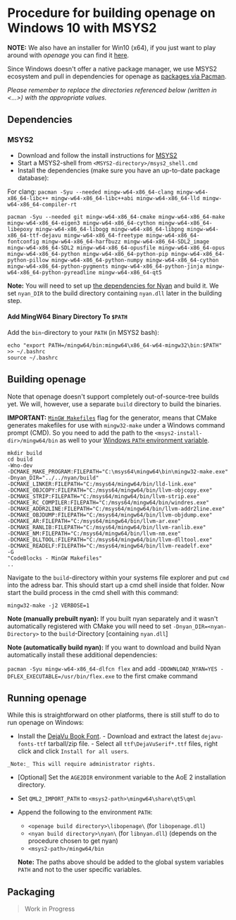 # Procedure for building openage on Windows 10 with MSYS2

__NOTE:__ We also have an installer for Win10 (x64), if you just want to play around with *openage* you can find it [here](https://github.com/SFTtech/openage/releases).

 Since Windows doesn't offer a native package manager, we use MSYS2 ecosystem and pull in dependencies for openage as [packages via Pacman](https://www.msys2.org/wiki/Using-packages/).

 *Please remember to replace the directories referenced below (written in <...>) with the appropriate values.*

## Dependencies
### MSYS2
  - Download and follow the install instructions for [MSYS2](https://www.msys2.org/)
  - Start a MSYS2-shell from `<MSYS2-directory>/msys2_shell.cmd`
  - Install the dependencies (make sure you have an up-to-date package database):

For clang: `pacman -Syu --needed mingw-w64-x86_64-clang mingw-w64-x86_64-libc++ mingw-w64-x86_64-libc++abi mingw-w64-x86_64-lld mingw-w64-x86_64-compiler-rt`

`pacman -Syu --needed git mingw-w64-x86_64-cmake mingw-w64-x86_64-make mingw-w64-x86_64-eigen3 mingw-w64-x86_64-cython mingw-w64-x86_64-libepoxy mingw-w64-x86_64-libogg mingw-w64-x86_64-libpng mingw-w64-x86_64-ttf-dejavu mingw-w64-x86_64-freetype mingw-w64-x86_64-fontconfig mingw-w64-x86_64-harfbuzz mingw-w64-x86_64-SDL2_image mingw-w64-x86_64-SDL2 mingw-w64-x86_64-opusfile mingw-w64-x86_64-opus mingw-w64-x86_64-python mingw-w64-x86_64-python-pip mingw-w64-x86_64-python-pillow mingw-w64-x86_64-python-numpy mingw-w64-x86_64-cython mingw-w64-x86_64-python-pygments mingw-w64-x86_64-python-jinja mingw-w64-x86_64-python-pyreadline mingw-w64-x86_64-qt5`

__**Note:**__ You will need to set up [the dependencies for Nyan](https://github.com/SFTtech/nyan/blob/master/doc/building.md#windows) and build it.
We set `nyan_DIR` to the build directory containing `nyan.dll` later in the building step.


#### Add MingW64 Binary Directory To `$PATH`

Add the `bin`-directory to your `PATH` (in MSYS2 bash):
```
echo "export PATH=/mingw64/bin:mingw64\x86_64-w64-mingw32\bin:$PATH" >> ~/.bashrc
source ~/.bashrc
```

## Building openage
 Note that openage doesn't support completely out-of-source-tree builds yet.
 We will, however, use a separate `build` directory to build the binaries.

__**IMPORTANT:**__ [`MinGW Makefiles`](https://cmake.org/cmake/help/v3.12/generator/MinGW%20Makefiles.html#generator:MinGW%20Makefiles) flag for the generator, means that CMake generates makefiles for use with `mingw32-make`
under a Windows command prompt (CMD). So you need to add the path to the `<msys2-install-dir>/mingw64/bin` as well to your [Windows `PATH` environment variable](https://lmgtfy.com/?q=windows+add+folder+to+path+environment&s=d).
 
```
mkdir build
cd build
-Wno-dev
-DCMAKE_MAKE_PROGRAM:FILEPATH="C:\msys64\mingw64\bin\mingw32-make.exe"
-Dnyan_DIR="../../nyan/build"
-DCMAKE_LINKER:FILEPATH="C:/msys64/mingw64/bin/lld-link.exe"
-DCMAKE_OBJCOPY:FILEPATH="C:/msys64/mingw64/bin/llvm-objcopy.exe"
-DCMAKE_STRIP:FILEPATH="C:/msys64/mingw64/bin/llvm-strip.exe"
-DCMAKE_RC_COMPILER:FILEPATH="C:/msys64/mingw64/bin/windres.exe"
-DCMAKE_ADDR2LINE:FILEPATH="C:/msys64/mingw64/bin/llvm-addr2line.exe"
-DCMAKE_OBJDUMP:FILEPATH="C:/msys64/mingw64/bin/llvm-objdump.exe"
-DCMAKE_AR:FILEPATH="C:/msys64/mingw64/bin/llvm-ar.exe"
-DCMAKE_RANLIB:FILEPATH="C:/msys64/mingw64/bin/llvm-ranlib.exe"
-DCMAKE_NM:FILEPATH="C:/msys64/mingw64/bin/llvm-nm.exe"
-DCMAKE_DLLTOOL:FILEPATH="C:/msys64/mingw64/bin/llvm-dlltool.exe"
-DCMAKE_READELF:FILEPATH="C:/msys64/mingw64/bin/llvm-readelf.exe"
-G
"CodeBlocks - MinGW Makefiles"
..
```

Navigate to the `build`-directory within your systems file explorer and put `cmd` into the adress bar. This should start up a cmd shell inside that folder.
Now start the build process in the cmd shell with this command:

`mingw32-make -j2 VERBOSE=1`


__**Note (manually prebuilt nyan):**__ If you built nyan separately and it wasn't automatically registered with CMake
you will need to set `-Dnyan_DIR=<nyan-Directory>` to the `build`-Directory [containing `nyan.dll`]

__**Note (automatically build nyan):**__ If you want to download and build Nyan automatically install these additional dependencies:

`pacman -Syu mingw-w64-x86_64-dlfcn flex`
and add `-DDOWNLOAD_NYAN=YES -DFLEX_EXECUTABLE=/usr/bin/flex.exe` to the first cmake command

## Running openage
 While this is straightforward on other platforms, there is still stuff to do to run openage on Windows:

   - Install the [DejaVu Book Font](https://dejavu-fonts.github.io/Download.html).
    - Download and extract the latest `dejavu-fonts-ttf` tarball/zip file.
    - Select all `ttf\DejaVuSerif*.ttf` files, right click and click `Install for all users`.

    _Note:_ This will require administrator rights.

  - [Optional] Set the `AGE2DIR` environment variable to the AoE 2 installation directory.

  - Set `QML2_IMPORT_PATH` to `<msys2-path>\mingw64\share\qt5\qml`

  - Append the following to the environment `PATH`:
    - `<openage build directory>\libopenage\` (for `libopenage.dll`)
    - `<nyan build directory>\nyan\` (for `libnyan.dll`) (depends on the procedure chosen to get nyan)
    - `<msys2-path>/mingw64/bin`

    __Note:__ The paths above should be added to the global system variables `PATH` and not to the user specific variables.


## Packaging
> Work in Progress
